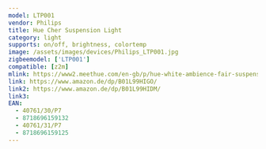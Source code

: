 ```yaml
---
model: LTP001
vendor: Philips
title: Hue Cher Suspension Light
category: light
supports: on/off, brightness, colortemp
image: /assets/images/devices/Philips_LTP001.jpg
zigbeemodel: ['LTP001']
compatible: [z2m]
mlink: https://www2.meethue.com/en-gb/p/hue-white-ambience-fair-suspension-light/4033930P7
link: https://www.amazon.de/dp/B01L99HIGO/
link2: https://www.amazon.de/dp/B01L99HIDM/
link3: 
EAN: 
  - 40761/30/P7
  - 8718696159132
  - 40761/31/P7
  - 8718696159125
---
```

